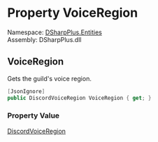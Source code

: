 # Property VoiceRegion

Namespace: [DSharpPlus.Entities](DSharpPlus.Entities.md)  
Assembly: DSharpPlus.dll

## <a id="DSharpPlus_Entities_DiscordGuild_VoiceRegion"></a>VoiceRegion

Gets the guild's voice region.

```csharp
[JsonIgnore]
public DiscordVoiceRegion VoiceRegion { get; }
```

### Property Value

[DiscordVoiceRegion](DSharpPlus.Entities.DiscordVoiceRegion.md)

